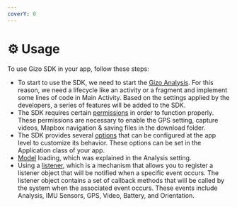 ```yaml
---
coverY: 0
---
```


# ⚙ Usage

To use Gizo SDK in your app, follow these steps:

* To start to use the SDK, we need to start the [Gizo Analysis](start-gizo-analysis.md). For this reason, we need a lifecycle like an activity or a fragment and implement some lines of code in Main Activity. Based on the settings applied by the developers, a series of features will be added to the SDK.
* The SDK requires certain [permissions](permissions.md) in order to function properly. These permissions are necessary to enable the GPS setting, capture videos, Mapbox navigation & saving files in the download folder.
* The SDK provides several [options](app-options-setting/) that can be configured at the app level to customize its behavior. These options can be set in the Application class of your app.
* [Model](app-options-setting/gizoanalysissettings.md#step-1-adding-model) loading, which was explained in the Analysis setting.
* Using a [listener](call-back-listeners.md), which is a mechanism that allows you to register a listener object that will be notified when a specific event occurs. The listener object contains a set of callback methods that will be called by the system when the associated event occurs. These events include Analysis, IMU Sensors, GPS, Video, Battery, and Orientation.



































##
